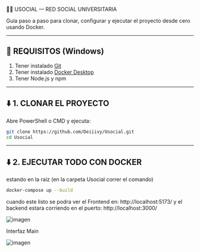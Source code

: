 🧑‍💻 USOCIAL — RED SOCIAL UNIVERSITARIA

Guía paso a paso para clonar, configurar y ejecutar el proyecto desde cero usando Docker.

--------------------------------------------
🚨 REQUISITOS (Windows)
--------------------------------------------

1. Tener instalado [Git](https://git-scm.com/)
2. Tener instalado [Docker Desktop](https://www.docker.com/products/docker-desktop/)
3. Tener Node.js y npm 

--------------------------------------------
⬇️ 1. CLONAR EL PROYECTO
--------------------------------------------

Abre PowerShell o CMD y ejecuta:

```bash
git clone https://github.com/Deiiivy/Usocial.git
cd Usocial
```


--------------------------------------------
⬇️ 2. EJECUTAR TODO CON DOCKER
--------------------------------------------

estando en la raiz (en la carpeta Usocial correr el comando)

```bash
docker-compose up --build
```

cuando este listo se podra ver el Frontend en: http://localhost:5173/
y el backend estara corriendo en el puerto: http://localhost:3000/

![imagen](https://github.com/user-attachments/assets/e22b3a7f-abc8-4fcd-90ce-2aa3458b51b6)

Interfaz Main

![imagen](https://github.com/user-attachments/assets/dfc8859d-60bc-4a98-b497-26ee0eff63cf)



